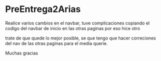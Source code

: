 # PreEntrega2Arias

Realice varios cambios en el navbar, tuve complicaciones copiando el codigo del navbar de inicio en las otras paginas por eso 
hice otro


trate de que quede lo mejor posible, se que tengo que hacer correciones del nav de las otras paginas para el media querie.


Muchas gracias 
